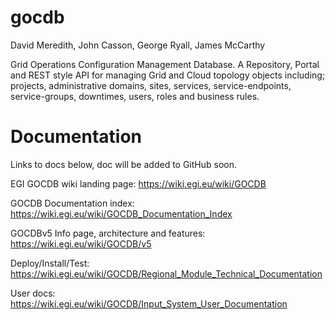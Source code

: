 gocdb
=====
David Meredith, John Casson, George Ryall, James McCarthy

Grid Operations Configuration Management Database. A Repository, Portal and REST style API for managing Grid and Cloud topology objects including; projects, administrative domains, sites, services, service-endpoints, service-groups, downtimes, users, roles and business rules.

Documentation 
=============
Links to docs below, doc will be added to GitHub soon. 

EGI GOCDB wiki landing page: 
https://wiki.egi.eu/wiki/GOCDB 

GOCDB Documentation index: 
https://wiki.egi.eu/wiki/GOCDB_Documentation_Index

GOCDBv5 Info page, architecture and features: 
https://wiki.egi.eu/wiki/GOCDB/v5 

Deploy/Install/Test:
https://wiki.egi.eu/wiki/GOCDB/Regional_Module_Technical_Documentation 

User docs: 
https://wiki.egi.eu/wiki/GOCDB/Input_System_User_Documentation 
